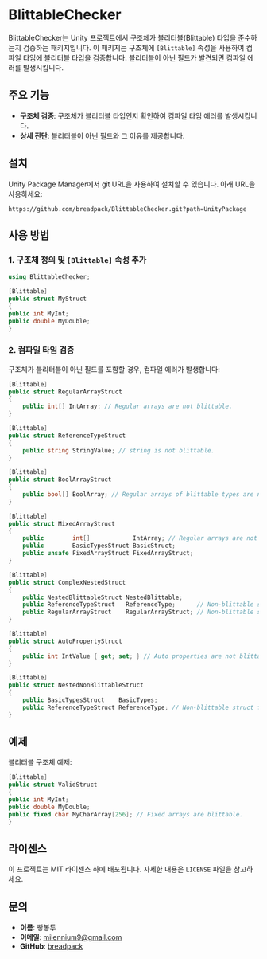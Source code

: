 # BlittableChecker

BlittableChecker는 Unity 프로젝트에서 구조체가 블리터블(Blittable) 타입을 준수하는지 검증하는 패키지입니다.
이 패키지는 구조체에 `[Blittable]` 속성을 사용하여 컴파일 타임에 블리터블 타입을 검증합니다.
블리터블이 아닌 필드가 발견되면 컴파일 에러를 발생시킵니다.

## 주요 기능

- **구조체 검증**: 구조체가 블리터블 타입인지 확인하여 컴파일 타임 에러를 발생시킵니다.
- **상세 진단**: 블리터블이 아닌 필드와 그 이유를 제공합니다.

## 설치

Unity Package Manager에서 git URL을 사용하여 설치할 수 있습니다. 아래 URL을 사용하세요:

```
https://github.com/breadpack/BlittableChecker.git?path=UnityPackage
```

## 사용 방법

### 1. 구조체 정의 및 `[Blittable]` 속성 추가

``` csharp
using BlittableChecker;

[Blittable]
public struct MyStruct
{
public int MyInt;
public double MyDouble;
}
```

### 2. 컴파일 타임 검증

구조체가 블리터블이 아닌 필드를 포함할 경우, 컴파일 에러가 발생합니다:

``` csharp
[Blittable]
public struct RegularArrayStruct
{
    public int[] IntArray; // Regular arrays are not blittable.
}

[Blittable]
public struct ReferenceTypeStruct
{
    public string StringValue; // string is not blittable.
}

[Blittable]
public struct BoolArrayStruct
{
    public bool[] BoolArray; // Regular arrays of blittable types are not blittable.
}

[Blittable]
public struct MixedArrayStruct
{
    public        int[]            IntArray; // Regular arrays are not blittable.
    public        BasicTypesStruct BasicStruct;
    public unsafe FixedArrayStruct FixedArrayStruct;
}

[Blittable]
public struct ComplexNestedStruct
{
    public NestedBlittableStruct NestedBlittable;
    public ReferenceTypeStruct   ReferenceType;      // Non-blittable struct field
    public RegularArrayStruct    RegularArrayStruct; // Non-blittable struct field
}

[Blittable]
public struct AutoPropertyStruct
{
    public int IntValue { get; set; } // Auto properties are not blittable.
}

[Blittable]
public struct NestedNonBlittableStruct
{
    public BasicTypesStruct    BasicTypes;
    public ReferenceTypeStruct ReferenceType; // Non-blittable struct field
}
```

## 예제

블리터블 구조체 예제:

``` csharp
[Blittable]
public struct ValidStruct
{
public int MyInt;
public double MyDouble;
public fixed char MyCharArray[256]; // Fixed arrays are blittable.
}
```

## 라이센스

이 프로젝트는 MIT 라이센스 하에 배포됩니다. 자세한 내용은 `LICENSE` 파일을 참고하세요.

## 문의

- **이름**: 빵봉투
- **이메일**: milennium9@gmail.com
- **GitHub**: [breadpack](https://github.com/breadpack)
